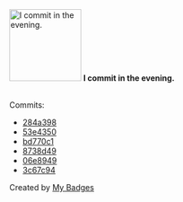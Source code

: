 <img src="https://my-badges.github.io/my-badges/evening-commits.png" alt="I commit in the evening." title="I commit in the evening." width="128">
<strong>I commit in the evening.</strong>
<br><br>

Commits:

- <a href="https://github.com/andypiper/andypiper/commit/284a398e9809b5c04f5f2ebdd50fe2733549d188">284a398</a>
- <a href="https://github.com/andypiper/andypiper/commit/53e43508b79a21b28b5a7ad8d20a0f28a1f87067">53e4350</a>
- <a href="https://github.com/andypiper/handy-scripts/commit/bd770c18f11d7586710bce1fbf7c79e905e3482a">bd770c1</a>
- <a href="https://github.com/andypiper/blog/commit/8738d491f8b551b7e8491d73a316666495d28c23">8738d49</a>
- <a href="https://github.com/andypiper/blog/commit/06e8949e4f0100c627ac2f7b4abc9699ed8242e8">06e8949</a>
- <a href="https://github.com/andypiper/blog/commit/3c67c94f846954e705328b31195ff450d8170946">3c67c94</a>


Created by <a href="https://github.com/my-badges/my-badges">My Badges</a>